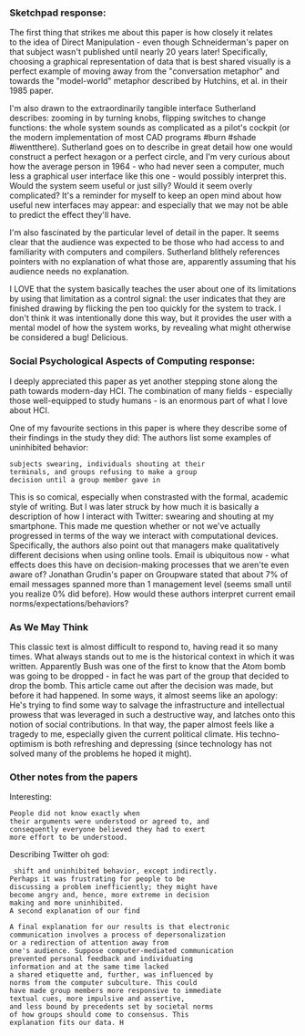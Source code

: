 ### Sketchpad response:

The first thing that strikes me about this paper is how closely it relates to the idea of Direct Manipulation - even though Schneiderman's paper on that subject wasn't published until nearly 20 years later! Specifically, choosing a graphical representation of data that is best shared visually is a perfect example of moving away from the "conversation metaphor" and towards the "model-world" metaphor described by Hutchins, et al. in their 1985 paper. 

I'm also drawn to the extraordinarily tangible interface Sutherland describes: zooming in by turning knobs, flipping switches to change functions: the whole system sounds as complicated as a pilot's cockpit (or the modern implementation of most CAD programs #burn #shade #iwentthere). Sutherland goes on to describe in great detail how one would construct a perfect hexagon or a perfect circle, and I'm very curious about how the average person in 1964 - who had never seen a computer, much less a graphical user interface like this one - would possibly interpret this. Would the system seem useful or just silly? Would it seem overly complicated? It's a reminder for myself to keep an open mind about how useful new interfaces may appear: and especially that we may not be able to predict the effect they'll have.

I'm also fascinated by the particular level of detail in the paper. It seems clear that the audience was expected to be those who had access to and familiarity with computers and compilers. Sutherland blithely references pointers with no explanation of what those are, apparently assuming that his audience needs no explanation.

I LOVE that the system basically teaches the user about one of its limitations by using that limitation as a control signal: the user indicates that they are finished drawing by flicking the pen too quickly for the system to track. I don't think it was intentionally done this way, but it provides the user with a mental model of how the system works, by revealing what might otherwise be considered a bug! Delicious.

### Social Psychological Aspects of Computing response:

I deeply appreciated this paper as yet another stepping stone along the path towards modern-day HCI. The combination of many fields - especially those well-equipped to study humans - is an enormous part of what I love about HCI. 

One of my favourite sections in this paper is where they describe some of their findings in the study they did:
The authors list some examples of uninhibited behavior:
```
subjects swearing, individuals shouting at their
terminals, and groups refusing to make a group
decision until a group member gave in
```

This is so comical, especially when constrasted with the formal, academic style of writing. But I was later struck by how much it is basically a description of how I interact with Twitter: swearing and shouting at my smartphone. This made me question whether or not we've actually progressed in terms of the way we interact with computational devices. Specifically, the authors also point out that managers make qualitatively different decisions when using online tools. Email is ubiquitous now - what effects does this have on decision-making processes that we aren'te even aware of? Jonathan Grudin's paper on Groupware stated that about 7% of email messages spanned more than 1 management level (seems small until you realize 0% did before). How would these authors interpret current email norms/expectations/behaviors?

### As We May Think
This classic text is almost difficult to respond to, having read it so many times. What always stands out to me is the historical context in which it was written. Apparently Bush was one of the first to know that the Atom bomb was going to be dropped - in fact he was part of the group that decided to drop the bomb. This article came out after the decision was made, but before it had happened. In some ways, it almost seems like an apology: He's trying to find some way to salvage the infrastructure and intellectual prowess that was leveraged in such a destructive way, and latches onto this notion of social contributions. In that way, the paper almost feels like a tragedy to me, especially given the current political climate. His techno-optimism is both refreshing and depressing (since technology has not solved many of the problems he hoped it might).


### Other notes from the papers



Interesting:
```
People did not know exactly when
their arguments were understood or agreed to, and
consequently everyone believed they had to exert
more effort to be understood. 
```

Describing Twitter oh god:
```
 shift and uninhibited behavior, except indirectly.
Perhaps it was frustrating for people to be
discussing a problem inefficiently; they might have
become angry and, hence, more extreme in decision
making and more uninhibited.
A second explanation of our find
```

```
A final explanation for our results is that electronic
communication involves a process of depersonalization
or a redirection of attention away from
one's audience. Suppose computer-mediated communication
prevented personal feedback and individuating
information and at the same time lacked
a shared etiquette and, further, was influenced by
norms from the computer subculture. This could
have made group members more responsive to immediate
textual cues, more impulsive and assertive,
and less bound by precedents set by societal norms
of how groups should come to consensus. This
explanation fits our data. H
```
